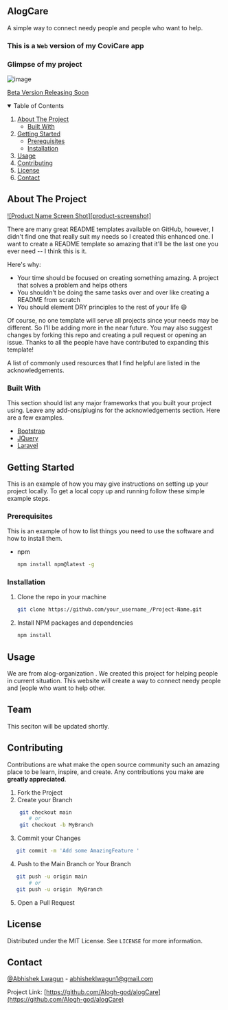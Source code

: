 ## AlogCare

A simple way to connect needy people and people who want to help.
### This is a `Web` version of my CoviCare app
### Glimpse of my project
![image](https://user-images.githubusercontent.com/77436328/131792090-83b4b3bb-3990-49ff-956a-39dea94f00c0.png)



[Beta Version Releasing Soon](http://alog.com)

<!-- TABLE OF CONTENTS -->
<details open="open">
  <summary>Table of Contents</summary>
  <ol>
    <li>
      <a href="#about-the-project">About The Project</a>
      <ul>
        <li><a href="#built-with">Built With</a></li>
      </ul>
    </li>
    <li>
      <a href="#getting-started">Getting Started</a>
      <ul>
        <li><a href="#prerequisites">Prerequisites</a></li>
        <li><a href="#installation">Installation</a></li>
      </ul>
    </li>
    <li><a href="#usage">Usage</a></li>
    <li><a href="#contributing">Contributing</a></li>
    <li><a href="#license">License</a></li>
    <li><a href="#contact">Contact</a></li>
  </ol>
</details>



<!-- ABOUT THE PROJECT -->
## About The Project

[![Product Name Screen Shot][product-screenshot]](https://example.com)

There are many great README templates available on GitHub, however, I didn't find one that really suit my needs so I created this enhanced one. I want to create a README template so amazing that it'll be the last one you ever need -- I think this is it.

Here's why:
* Your time should be focused on creating something amazing. A project that solves a problem and helps others
* You shouldn't be doing the same tasks over and over like creating a README from scratch
* You should element DRY principles to the rest of your life :smile:

Of course, no one template will serve all projects since your needs may be different. So I'll be adding more in the near future. You may also suggest changes by forking this repo and creating a pull request or opening an issue. Thanks to all the people have have contributed to expanding this template!

A list of commonly used resources that I find helpful are listed in the acknowledgements.

### Built With

This section should list any major frameworks that you built your project using. Leave any add-ons/plugins for the acknowledgements section. Here are a few examples.
* [Bootstrap](https://getbootstrap.com)
* [JQuery](https://jquery.com)
* [Laravel](https://laravel.com)



<!-- GETTING STARTED -->
## Getting Started

This is an example of how you may give instructions on setting up your project locally.
To get a local copy up and running follow these simple example steps.

### Prerequisites

This is an example of how to list things you need to use the software and how to install them.
* npm
  ```sh
  npm install npm@latest -g
  ```

### Installation

1. Clone the repo in your machine
   ```sh
   git clone https://github.com/your_username_/Project-Name.git
   ```
2. Install NPM packages and dependencies
   ```sh
   npm install
   ```




<!-- USAGE EXAMPLES -->
## Usage

We are from alog-organization . We created this project for helping people in current situation. This website will create a way to connect   needy people and  [eople who 
want to help other.




<!-- ROADMAP -->
## Team

This seciton will be updated shortly.


<!-- CONTRIBUTING -->
## Contributing

Contributions are what make the open source community such an amazing place to be learn, inspire, and create. Any contributions you make are **greatly appreciated**.

1. Fork the Project
2. Create your Branch 

```bash
    git checkout main
       # or
    git checkout -b MyBranch
```

3. Commit your Changes 
 ```bash
    git commit -m 'Add some AmazingFeature '
```
4. Push to the Main Branch or Your Branch
 ```bash
    git push -u origin main
        # or
    git push -u origin  MyBranch
```
5. Open a Pull Request



<!-- LICENSE -->
## License

Distributed under the MIT License. See `LICENSE` for more information.



<!-- CONTACT -->
## Contact

 [@Abhishek Lwagun](https://twitter.com/AbhishekLwagun) - abhisheklwagun1@gmail.com

Project Link: [https://github.com/Alogh-god/alogCare](https://github.com/Alogh-god/alogCare)


